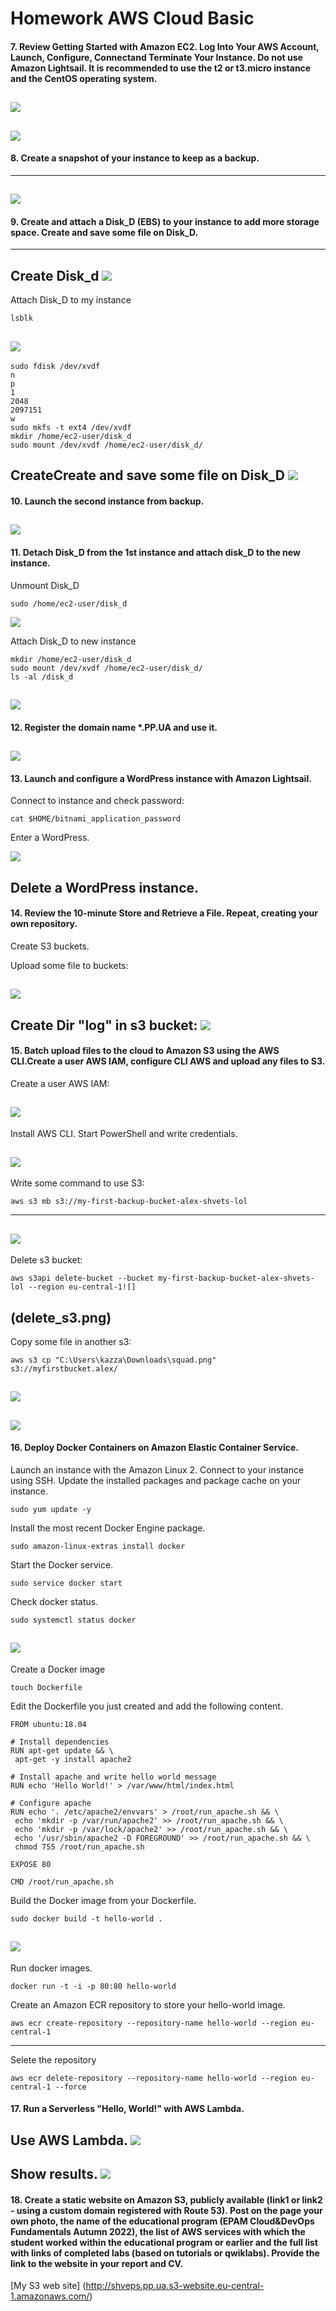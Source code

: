 # Homework AWS Cloud Basic

####  7. Review Getting Started with Amazon EC2. Log Into Your AWS Account, Launch, Configure, Connectand Terminate Your Instance. Do not use Amazon Lightsail. It is recommended to use the t2 or t3.micro instance and the CentOS operating system.

![](red_hat_EC2.png)
---
![](aws_red_hat.png)
---

####  8. Create a snapshot of your instance to keep as a backup.
---
![](snapshots_red_hat_complete.png)
---

####  9. Create and attach a Disk_D (EBS) to your instance to add more storage space. Create and save some file on Disk_D.
---
Create Disk_d
![](create_Disk_d.png)
---

Attach Disk_D to my instance
````
lsblk
````
![](attached_disk.png)
---
````
sudo fdisk /dev/xvdf
n
p
1
2048
2097151
w
sudo mkfs -t ext4 /dev/xvdf
mkdir /home/ec2-user/disk_d
sudo mount /dev/xvdf /home/ec2-user/disk_d/
````
CreateCreate and save some file on Disk_D
![](create_file_disk_d.png)
---
####  10. Launch the second instance from backup.
![](lounch_new_incstace.png)
---
####  11. Detach Disk_D from the 1st instance and attach disk_D to the new instance.
Unmount Disk_D
````
sudo /home/ec2-user/disk_d
````
![](umount_disk.png)

Attach Disk_D to new instance
````
mkdir /home/ec2-user/disk_d
sudo mount /dev/xvdf /home/ec2-user/disk_d/
ls -al /disk_d
````
![](attached_disk_chek_file.png)
---

####  12. Register the domain name *.PP.UA and use it.

![](domain_pp_ua.png)
---

####  13. Launch and configure a WordPress instance with Amazon Lightsail.

Connect to instance and check password:
````
cat $HOME/bitnami_application_password
````

Enter a WordPress.

![](enter_wp.png)

Delete a WordPress instance.
---

####  14. Review the 10-minute Store and Retrieve a File. Repeat, creating your own repository.

Create S3 buckets.

Upload some file to buckets:

![](upload_s3_bucket.png)
---

Create Dir "log" in s3 bucket:
![](create_dir_s3.png)
---

####  15. Batch upload files to the cloud to Amazon S3 using the AWS CLI.Create a user AWS IAM, configure CLI AWS and upload any files to S3.

Create a user AWS IAM:

![](iam_user.png)
---

Install  AWS CLI.
Start PowerShell and write credentials.

![](conncet_cli_aws.png)
---

Write some command to use S3:
````
aws s3 mb s3://my-first-backup-bucket-alex-shvets-lol
````
---
![](create_S3_cli.png)
---
Delete s3 bucket:
````
aws s3api delete-bucket --bucket my-first-backup-bucket-alex-shvets-lol --region eu-central-1![]
````
(delete_s3.png)
---
Copy some file in another s3:
````
aws s3 cp "C:\Users\kazza\Downloads\squad.png"  s3://myfirstbucket.alex/
````
![](add_file_cli.png)
---
![](shell_cli.png)
---

####  16. Deploy Docker Containers on Amazon Elastic Container Service.

Launch an instance with the Amazon Linux 2.
Connect to your instance using SSH.
Update the installed packages and package cache on your instance.
````
sudo yum update -y
````
Install the most recent Docker Engine package.
````
sudo amazon-linux-extras install docker
````
Start the Docker service.
````
sudo service docker start
````
Check docker status.
````
sudo systemctl status docker
````
![](docker_status.png)
---
Create a Docker image
````
touch Dockerfile
````
Edit the Dockerfile you just created and add the following content.
````
FROM ubuntu:18.04

# Install dependencies
RUN apt-get update && \
 apt-get -y install apache2

# Install apache and write hello world message
RUN echo 'Hello World!' > /var/www/html/index.html

# Configure apache
RUN echo '. /etc/apache2/envvars' > /root/run_apache.sh && \
 echo 'mkdir -p /var/run/apache2' >> /root/run_apache.sh && \
 echo 'mkdir -p /var/lock/apache2' >> /root/run_apache.sh && \ 
 echo '/usr/sbin/apache2 -D FOREGROUND' >> /root/run_apache.sh && \ 
 chmod 755 /root/run_apache.sh

EXPOSE 80

CMD /root/run_apache.sh
````

Build the Docker image from your Dockerfile.
````
sudo docker build -t hello-world .
````
![](docker_image.png)
---
Run docker images.
````
docker run -t -i -p 80:80 hello-world
````
Create an Amazon ECR repository to store your hello-world image.
````
aws ecr create-repository --repository-name hello-world --region eu-central-1
````
---
Selete the repository
````
aws ecr delete-repository --repository-name hello-world --region eu-central-1 --force
````

####  17. Run a Serverless "Hello, World!" with AWS Lambda.
Use AWS Lambda.
![](lambda_code.png)
---
Show results.
![](lambda_result.png)
---

####  18. Create a static website on Amazon S3, publicly available (link1 or link2 - using a custom domain registered with Route 53). Post on the page your own photo, the name of the educational program (EPAM Cloud&DevOps Fundamentals Autumn 2022), the list of AWS services with which the student worked within the educational program or earlier and the full list with links of completed labs (based on tutorials or qwiklabs). Provide the link to the website in your report and СV.

[My S3 web site] (http://shveps.pp.ua.s3-website.eu-central-1.amazonaws.com/)









